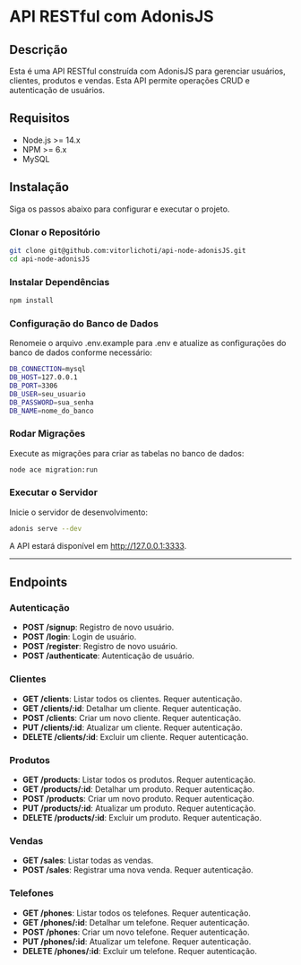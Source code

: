 # API RESTful com AdonisJS

## Descrição

Esta é uma API RESTful construída com AdonisJS para gerenciar usuários, clientes, produtos e vendas. Esta API permite operações CRUD e autenticação de usuários.

## Requisitos

- Node.js >= 14.x
- NPM >= 6.x
- MySQL

## Instalação

Siga os passos abaixo para configurar e executar o projeto.

### Clonar o Repositório

```bash
git clone git@github.com:vitorlichoti/api-node-adonisJS.git
cd api-node-adonisJS
```

### Instalar Dependências

```bash
npm install
```

### Configuração do Banco de Dados

Renomeie o arquivo .env.example para .env e atualize as configurações do banco de dados conforme necessário:

```bash
DB_CONNECTION=mysql
DB_HOST=127.0.0.1
DB_PORT=3306
DB_USER=seu_usuario
DB_PASSWORD=sua_senha
DB_NAME=nome_do_banco
```

### Rodar Migrações

Execute as migrações para criar as tabelas no banco de dados:

```bash
node ace migration:run
```

### Executar o Servidor

Inicie o servidor de desenvolvimento:

```bash
adonis serve --dev
```

A API estará disponível em http://127.0.0.1:3333.

---

## Endpoints

### Autenticação

- **POST /signup**: Registro de novo usuário.
- **POST /login**: Login de usuário.
- **POST /register**: Registro de novo usuário.
- **POST /authenticate**: Autenticação de usuário.

### Clientes

- **GET /clients**: Listar todos os clientes. Requer autenticação.
- **GET /clients/:id**: Detalhar um cliente. Requer autenticação.
- **POST /clients**: Criar um novo cliente. Requer autenticação.
- **PUT /clients/:id**: Atualizar um cliente. Requer autenticação.
- **DELETE /clients/:id**: Excluir um cliente. Requer autenticação.

### Produtos

- **GET /products**: Listar todos os produtos. Requer autenticação.
- **GET /products/:id**: Detalhar um produto. Requer autenticação.
- **POST /products**: Criar um novo produto. Requer autenticação.
- **PUT /products/:id**: Atualizar um produto. Requer autenticação.
- **DELETE /products/:id**: Excluir um produto. Requer autenticação.

### Vendas

- **GET /sales**: Listar todas as vendas.
- **POST /sales**: Registrar uma nova venda. Requer autenticação.

### Telefones

- **GET /phones**: Listar todos os telefones. Requer autenticação.
- **GET /phones/:id**: Detalhar um telefone. Requer autenticação.
- **POST /phones**: Criar um novo telefone. Requer autenticação.
- **PUT /phones/:id**: Atualizar um telefone. Requer autenticação.
- **DELETE /phones/:id**: Excluir um telefone. Requer autenticação.
